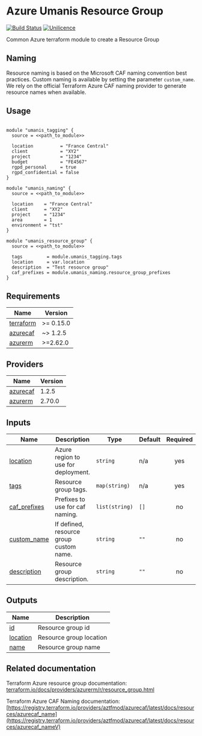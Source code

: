 # Azure Umanis Resource Group

[![Build Status](https://dev.azure.com/umanis-consulting/terraform/_apis/build/status/mod_azu_resource_group?repoName=mod_azu_resource_group&branchName=master)](https://dev.azure.com/umanis-consulting/terraform/_build/latest?definitionId=3&repoName=mod_azu_resource_group&branchName=master) [![Unilicence](https://img.shields.io/badge/licence-The%20Unilicence-green)](LICENCE)


Common Azure terraform module to create a Resource Group

## Naming
Resource naming is based on the Microsoft CAF naming convention best practices. Custom naming is available by setting the parameter `custom_name`. We rely on the official Terraform Azure CAF naming provider to generate resource names when available.

## Usage
```hcl

module "umanis_tagging" {
  source = <<path_to_module>>

  location          = "France Central"
  client            = "XY2"
  project           = "1234"
  budget            = "FE4567"
  rgpd_personal     = true
  rgpd_confidential = false
}

module "umanis_naming" {
  source = <<path_to_module>>

  location    = "France Central"
  client      = "XY2"
  project     = "1234"
  area        = 1
  environment = "tst"
}

module "umanis_resource_group" {
  source = <<path_to_module>>

  tags         = module.umanis_tagging.tags
  location     = var.location
  description  = "Test resource group"
  caf_prefixes = module.umanis_naming.resource_group_prefixes
}

```
<!-- BEGIN_TF_DOCS -->
## Requirements

| Name | Version |
|------|---------|
| <a name="requirement_terraform"></a> [terraform](#requirement\_terraform) | >= 0.15.0 |
| <a name="requirement_azurecaf"></a> [azurecaf](#requirement\_azurecaf) | ~> 1.2.5 |
| <a name="requirement_azurerm"></a> [azurerm](#requirement\_azurerm) | >=2.62.0 |

## Providers

| Name | Version |
|------|---------|
| <a name="provider_azurecaf"></a> [azurecaf](#provider\_azurecaf) | 1.2.5 |
| <a name="provider_azurerm"></a> [azurerm](#provider\_azurerm) | 2.70.0 |

## Inputs

| Name | Description | Type | Default | Required |
|------|-------------|------|---------|:--------:|
| <a name="input_location"></a> [location](#input\_location) | Azure region to use for deployment. | `string` | n/a | yes |
| <a name="input_tags"></a> [tags](#input\_tags) | Resource group tags. | `map(string)` | n/a | yes |
| <a name="input_caf_prefixes"></a> [caf\_prefixes](#input\_caf\_prefixes) | Prefixes to use for caf naming. | `list(string)` | `[]` | no |
| <a name="input_custom_name"></a> [custom\_name](#input\_custom\_name) | If defined, resource group custom name. | `string` | `""` | no |
| <a name="input_description"></a> [description](#input\_description) | Resource group description. | `string` | `""` | no |

## Outputs

| Name | Description |
|------|-------------|
| <a name="output_id"></a> [id](#output\_id) | Resource group id |
| <a name="output_location"></a> [location](#output\_location) | Resource group location |
| <a name="output_name"></a> [name](#output\_name) | Resource group name |
<!-- END_TF_DOCS -->

## Related documentation

Terraform Azure resource group documentation: [terraform.io/docs/providers/azurerm/r/resource_group.html](https://www.terraform.io/docs/providers/azurerm/r/resource_group.html)

Terraform Azure CAF Naming documentation: [https://registry.terraform.io/providers/aztfmod/azurecaf/latest/docs/resources/azurecaf_name](https://registry.terraform.io/providers/aztfmod/azurecaf/latest/docs/resources/azurecaf_nameV)